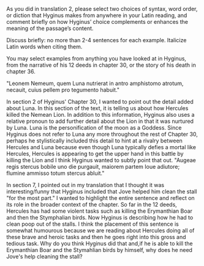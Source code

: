 As you did in translation 2, please select two choices of syntax, word order, or diction that Hyginus makes from anywhere in your Latin reading, and comment briefly on how Hyginus’ choice complements or enhances the meaning of the passage’s content.

Discuss briefly: no more than 2-4 sentences for each example. Italicize Latin words when citing them.

You may select examples from anything you have looked at in Hyginus, from the narrative of his 12 deeds in chapter 30, or the story of his death in chapter 36.

"Leonem Nemeum, quem Luna nutrierat in antro amphistomo atrotum, necauit, cuius pellem pro tegumento habuit."

In section 2 of Hyginus' Chapter 30, I wanted to point out the detail added about Luna. In this section of the text, it is telling us about how Hercules killed the Nemean Lion. In addition to this information, Hyginus also uses a relative pronoun to add further detail about the Lion in that it was nurtured by Luna. Luna is the personification of the moon as a Goddess. Since Hyginus does not refer to Luna any more throughout the rest of Chapter 30, perhaps he stylistically included this detail to hint at a rivalry between Hercules and Luna because even though Luna typically defies a mortal like Hercules, Hercules is appearing to get the upper hand in this battle by killing the Lion and I think Hyginus wanted to subtly point that out.
"Augeae regis stercus bobile uno die purgauit, maiorem partem Ioue adiutore; flumine ammisso totum stercus abluit."

In section 7, I pointed out in my translation that I thought it was interesting/funny that Hyginus included that Jove helped him clean the stall "for the most part." I wanted to highlight the entire sentence and reflect on its role in the broader context of the chapter. So far in the 12 deeds, Hercules has had some violent tasks such as killing the Erymanthian Boar and then the Stymphalian birds. Now Hyginus is describing how he had to clean poop out of the stalls. I think the placement of this sentence is somewhat humourous because we are reading about Hercules doing all of these brave and heroic tasks and then he goes right into this gross and tedious task. Why do you think Hyginus did that and,if he is able to kill the Erymanthian Boar and the Stymahlian birds by himself, why does he need Jove's help cleaning the stall?
